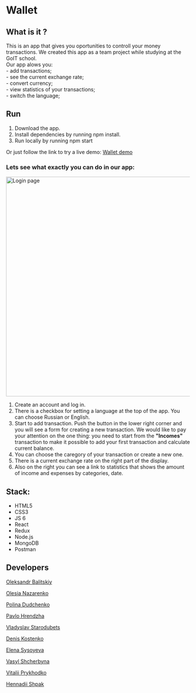 <h1>Wallet</h1>
<h2>What is it ?</h2>
<p>This is an app that gives you oportunities to controll your money transactions. We created this app as a team project while studying at the GoIT school. <br>Our app alows you:
<br>- add transactions; <br>- see the current exchange rate; <br>- convert currency; <br>- view statistics of your transactions; <br>- switch the language;
<p></p>
<p></p>

<h2>Run</h2>
<ol>
 <li>Download the app. </li>
 <li>Install dependencies by running npm install.</li>
 <li>Run locally by running npm start</li>
</ol>
<p>Or just follow the link to try a live demo: <a href="https://kdv-wallet-project.netlify.app/">Wallet demo</a></p>
<h3>Lets see what exactly you can do in our app:</h3>
<img src="https://user-images.githubusercontent.com/80903117/170730083-a66cb74c-dfe4-4b3d-b924-299bff42b8c4.gif" alt="Login page" width="600"/>
<ol>
 <li>Create an account and log in.</li>
 <li>There is a checkbox for setting a language at the top of the app. You can choose Russian or English.</li>
 <li>Start to add transaction. Push the button in the lower right corner and you will see a form for creating a new transaction. We would like to pay your attention on the one thing: you need to start from the <b>"Incomes"</b> transaction to make it possible to add your first transaction and calculate current balance. </li>
 <li>You can choose the caregory of your transaction or create a new one.</li>
 <li>There is a current exchange rate on the right part of the display.</li>
 <li>Also on the right you can see a link to statistics that shows the amount of income and expenses by categories, date.</li>
</ol>

<h2>Stack:</h2>
<ul>
  <li>HTML5</li>
  <li>CSS3</li>
  <li>JS 6</li>
  <li>React</li>
  <li>Redux</li>
  <li>Node.js</li>
  <li>MongoDB</li>
  <li>Postman</li>
</ul>

<h2>Developers</h2>
<p><a href="https://github.com/popingalov">Oleksandr Balitskiy</a></p>
<p><a href="https://github.com/OlesiaNazarenko">Olesia Nazarenko</a></p>
<p><a href="https://github.com/polinadudchenko">Polina Dudchenko</a></p>
<p><a href="https://github.com/hrendzha">Pavlo Hrendzha</a></p>
<p><a href="https://github.com/Vlad-Star91">Vladyslav Starodubets</a></p>
<p><a href="https://github.com/DenisK0s">Denis Kostenko</a></p>
<p><a href="https://github.com/EleonaS">Elena Sysoyeva</a></p>
<p><a href="https://github.com/VasylShcherbyna">Vasyl Shcherbyna</a></p>
<p><a href="https://github.com/VitaliiPrykhodko">Vitalii Prykhodko</a></p>
<p><a href="https://github.com/GennadiyShpak">Hennadii Shpak</a></p>
